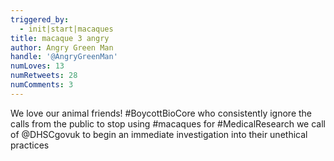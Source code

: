 ```yaml
---
triggered_by:
  - init|start|macaques
title: macaque 3 angry
author: Angry Green Man
handle: '@AngryGreenMan'
numLoves: 13
numRetweets: 28
numComments: 3
---
```

We love our animal friends! #BoycottBioCore who consistently ignore the calls from the public to stop using #macaques for #MedicalResearch we call of @DHSCgovuk to begin an immediate investigation into their unethical practices
